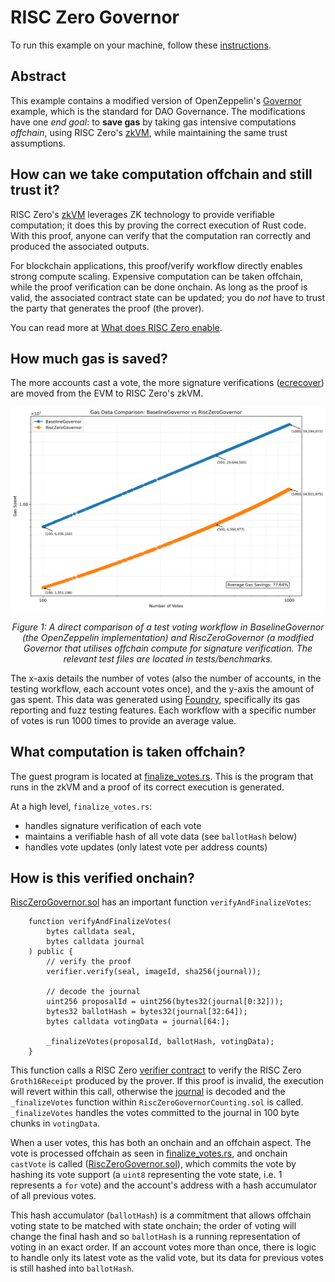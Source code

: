 # RISC Zero Governor

To run this example on your machine, follow these [instructions].

## Abstract

This example contains a modified version of OpenZeppelin's [Governor] example, which is the standard for DAO Governance. The modifications have one *end goal*: to **save gas** by taking gas intensive computations *offchain*, using RISC Zero's [zkVM], while maintaining the same trust assumptions.

## How can we take computation offchain and still trust it?

RISC Zero's [zkVM] leverages ZK technology to provide verifiable computation; it does this by proving the correct execution of Rust code. With this proof, anyone can verify that the computation ran correctly and produced the associated outputs.

For blockchain applications, this proof/verify workflow directly enables strong compute scaling. Expensive computation can be taken offchain, while the proof verification can be done onchain. As long as the proof is valid, the associated contract state can be updated; you do *not* have to trust the party that generates the proof (the prover).

You can read more at [What does RISC Zero enable]. 

## How much gas is saved?

The more accounts cast a vote, the more signature verifications ([ecrecover]) are moved from the EVM to RISC Zero's zkVM.

![Gas Data Comparison](contracts/test/benchmarks/gas_data_comparison.png)

<p align="center">
  <i>Figure 1: A direct comparison of a test voting workflow in BaselineGovernor (the OpenZeppelin implementation) and RiscZeroGovernor (a modified Governor that utilises offchain compute for signature verification. The relevant test files are located in tests/benchmarks. </i>
</p>

The x-axis details the number of votes (also the number of accounts, in the testing workflow, each account votes once), and the y-axis the amount of gas spent. This data was generated using [Foundry], specifically its gas reporting and fuzz testing features. Each workflow with a specific number of votes is run 1000 times to provide an average value. 

## What computation is taken offchain?

The guest program is located at [finalize_votes.rs]. This is the program that runs in the zkVM and a proof of its correct execution is generated. 

At a high level, `finalize_votes.rs`:
- handles signature verification of each vote
- maintains a verifiable hash of all vote data (see `ballotHash` below)
- handles vote updates (only latest vote per address counts)

## How is this verified onchain?

[RiscZeroGovernor.sol] has an important function `verifyAndFinalizeVotes`:

```solidity
    function verifyAndFinalizeVotes(
        bytes calldata seal,
        bytes calldata journal
    ) public {
        // verify the proof
        verifier.verify(seal, imageId, sha256(journal));

        // decode the journal
        uint256 proposalId = uint256(bytes32(journal[0:32]));
        bytes32 ballotHash = bytes32(journal[32:64]);
        bytes calldata votingData = journal[64:];

        _finalizeVotes(proposalId, ballotHash, votingData);
    }
```

This function calls a RISC Zero [verifier contract] to verify the RISC Zero `Groth16Receipt` produced by the prover. If this proof is invalid, the execution will revert within this call, otherwise the [journal] is decoded and the `_finalizeVotes` function within `RiscZeroGovernorCounting.sol` is called. `_finalizeVotes` handles the votes committed to the journal in 100 byte chunks in `votingData`.

When a user votes, this has both an onchain and an offchain aspect. The vote is processed offchain as seen in [finalize_votes.rs], and onchain `castVote` is called ([RiscZeroGovernor.sol]), which commits the vote by hashing its vote support (a `uint8` representing the vote state, i.e. 1 represents a `for` vote) and the account's address with a hash accumulator of all previous votes.

This hash accumulator (`ballotHash`) is a commitment that allows offchain voting state to be matched with state onchain; the order of voting will change the final hash and so `ballotHash` is a running representation of voting in an exact order. If an account votes more than once, there is logic to handle only its latest vote as the valid vote, but its data for previous votes is still hashed into `ballotHash`.

[ecrecover]: https://docs.soliditylang.org/en/latest/cheatsheet.html#index-7
[finalize_votes.rs]: ./methods/guest/src/bin/finalize_votes.rs
[Foundry]: https://book.getfoundry.sh/
[Governor]: https://docs.openzeppelin.com/contracts/4.x/governance
[instructions]: ./instructions.md
[journal]: https://dev.risczero.com/terminology#journal
[RiscZeroGovernor.sol]: ./contracts/src/RiscZeroGovernor.sol
[verifier contract]: https://dev.risczero.com/api/blockchain-integration/contracts/verifier
[What does Risc Zero enable]: https://dev.risczero.com/api/use-cases
[zkVM]: https://dev.risczero.com/zkvm




